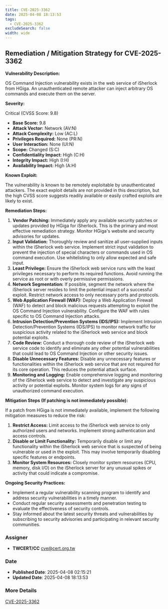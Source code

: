 ```yaml
---
title: CVE-2025-3362
date: 2025-04-08 18:13:53
tags:
  - CVE-2025-3362
excludeSearch: false
width: wide
---
```


## Remediation / Mitigation Strategy for CVE-2025-3362

**Vulnerability Description:**

OS Command Injection vulnerability exists in the web service of iSherlock from HGiga. An unauthenticated remote attacker can inject arbitrary OS commands and execute them on the server.

**Severity:**

Critical (CVSS Score: 9.8)

*   **Base Score:** 9.8
*   **Attack Vector:** Network (AV:N)
*   **Attack Complexity:** Low (AC:L)
*   **Privileges Required:** None (PR:N)
*   **User Interaction:** None (UI:N)
*   **Scope:** Changed (S:C)
*   **Confidentiality Impact:** High (C:H)
*   **Integrity Impact:** High (I:H)
*   **Availability Impact:** High (A:H)

**Known Exploit:**

The vulnerability is known to be remotely exploitable by unauthenticated attackers.  The exact exploit details are not provided in this description, but the high CVSS score suggests readily available or easily crafted exploits are likely to exist.

**Remediation Steps:**

1.  **Vendor Patching:**  Immediately apply any available security patches or updates provided by HGiga for iSherlock. This is the primary and most effective remediation strategy.  Monitor HGiga's website and security advisories for updates.
2.  **Input Validation:**  Thoroughly review and sanitize all user-supplied inputs within the iSherlock web service.  Implement strict input validation to prevent the injection of special characters or commands used in OS command execution.  Use whitelisting to only allow expected and safe input.
3.  **Least Privilege:**  Ensure the iSherlock web service runs with the least privileges necessary to perform its required functions.  Avoid running the service as root or with overly permissive permissions.
4.  **Network Segmentation:**  If possible, segment the network where the iSherlock server resides to limit the potential impact of a successful exploit.  Restrict network access to only necessary ports and protocols.
5.  **Web Application Firewall (WAF):** Deploy a Web Application Firewall (WAF) to detect and block malicious requests attempting to exploit the OS Command Injection vulnerability.  Configure the WAF with rules specific to OS Command Injection attacks.
6.  **Intrusion Detection/Prevention Systems (IDS/IPS):**  Implement Intrusion Detection/Prevention Systems (IDS/IPS) to monitor network traffic for suspicious activity related to the iSherlock web service and block potential exploits.
7.  **Code Review:** Conduct a thorough code review of the iSherlock web service code to identify and eliminate any other potential vulnerabilities that could lead to OS Command Injection or other security issues.
8.  **Disable Unnecessary Features:** Disable any unnecessary features or functionalities within the iSherlock web service that are not required for its core operation.  This reduces the potential attack surface.
9.  **Monitoring and Logging:**  Enable comprehensive logging and monitoring of the iSherlock web service to detect and investigate any suspicious activity or potential exploits.  Monitor system logs for any signs of unauthorized command execution.

**Mitigation Steps (If patching is not immediately possible):**

If a patch from HGiga is not immediately available, implement the following mitigation measures to reduce the risk:

1.  **Restrict Access:** Limit access to the iSherlock web service to only authorized users and networks. Implement strong authentication and access controls.
2.  **Disable or Limit Functionality:** Temporarily disable or limit any functionality within the iSherlock web service that is suspected of being vulnerable or used in the exploit. This may involve temporarily disabling specific features or endpoints.
3.  **Monitor System Resources:** Closely monitor system resources (CPU, memory, disk I/O) on the iSherlock server for any unusual spikes or activity that could indicate a compromise.

**Ongoing Security Practices:**

*   Implement a regular vulnerability scanning program to identify and address security vulnerabilities in a timely manner.
*   Conduct regular security assessments and penetration testing to evaluate the effectiveness of security controls.
*   Stay informed about the latest security threats and vulnerabilities by subscribing to security advisories and participating in relevant security communities.

### Assigner
- **TWCERT/CC** <cve@cert.org.tw>

### Date
- **Published Date**: 2025-04-08 02:15:21
- **Updated Date**: 2025-04-08 18:13:53

### More Details
[CVE-2025-3362](https://www.cvedetails.com/cve/CVE-2025-3362)